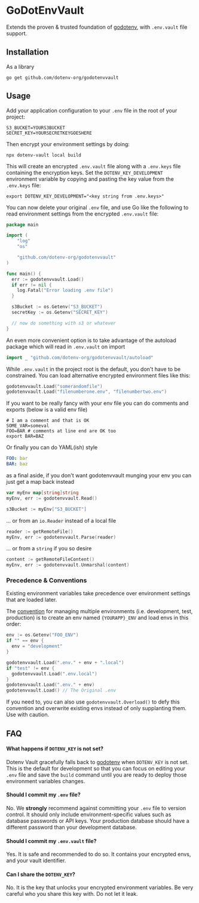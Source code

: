 # GoDotEnvVault

Extends the proven & trusted foundation of
[godotenv](https://github.com/joho/godotenv), with `.env.vault` file
support.

## Installation

As a library

```shell
go get github.com/dotenv-org/godotenvvault
```

## Usage

Add your application configuration to your `.env` file in the root of your project:

```shell
S3_BUCKET=YOURS3BUCKET
SECRET_KEY=YOURSECRETKEYGOESHERE
```

Then encrypt your environment settings by doing:

```shell
npx dotenv-vault local build
```

This will create an encrypted `.env.vault` file along with a
`.env.keys` file containing the encryption keys. Set the
`DOTENV_KEY_DEVELOPMENT` environment variable by copying and pasting
the key value from the `.env.keys` file:

```shell
export DOTENV_KEY_DEVELOPMENT="<key string from .env.keys>"
```

You can now delete your original `.env` file, and use Go like the
following to read environment settings from the encrypted `.env.vault`
file:

```go
package main

import (
    "log"
    "os"

    "github.com/dotenv-org/godotenvvault"
)

func main() {
  err := godotenvvault.Load()
  if err != nil {
    log.Fatal("Error loading .env file")
  }

  s3Bucket := os.Getenv("S3_BUCKET")
  secretKey := os.Getenv("SECRET_KEY")

  // now do something with s3 or whatever
}
```

An even more convenient option is to take advantage of the autoload
package which will read in `.env.vault` on import

```go
import _ "github.com/dotenv-org/godotenvvault/autoload"
```

While `.env.vault` in the project root is the default, you don't have
to be constrained. You can load alternative encrypted environment
files like this:

```go
godotenvvault.Load("somerandomfile")
godotenvvault.Load("filenumberone.env", "filenumbertwo.env")
```

If you want to be really fancy with your env file you can do comments and exports (below is a valid env file)

```shell
# I am a comment and that is OK
SOME_VAR=someval
FOO=BAR # comments at line end are OK too
export BAR=BAZ
```

Or finally you can do YAML(ish) style

```yaml
FOO: bar
BAR: baz
```

as a final aside, if you don't want godotenvvault munging your env you can just get a map back instead

```go
var myEnv map[string]string
myEnv, err := godotenvvault.Read()

s3Bucket := myEnv["S3_BUCKET"]
```

... or from an `io.Reader` instead of a local file

```go
reader := getRemoteFile()
myEnv, err := godotenvvault.Parse(reader)
```

... or from a `string` if you so desire

```go
content := getRemoteFileContent()
myEnv, err := godotenvvault.Unmarshal(content)
```

### Precedence & Conventions

Existing environment variables take precedence over environment
settings that are loaded later.

The [convention](https://github.com/bkeepers/dotenv#what-other-env-files-can-i-use)
for managing multiple environments (i.e. development, test, production)
is to create an env named `{YOURAPP}_ENV` and load envs in this order:

```go
env := os.Getenv("FOO_ENV")
if "" == env {
  env = "development"
}

godotenvvault.Load(".env." + env + ".local")
if "test" != env {
  godotenvvault.Load(".env.local")
}
godotenvvault.Load(".env." + env)
godotenvvault.Load() // The Original .env
```

If you need to, you can also use `godotenvvault.Overload()` to defy this convention
and overwrite existing envs instead of only supplanting them. Use with caution.

## FAQ

#### What happens if `DOTENV_KEY` is not set?

Dotenv Vault gracefully falls back to
[godotenv](https://github.com/joho/godotenv) when `DOTENV_KEY` is not
set. This is the default for development so that you can focus on
editing your `.env` file and save the `build` command until you are
ready to deploy those environment variables changes.

#### Should I commit my `.env` file?

No. We **strongly** recommend against committing your `.env` file to
version control. It should only include environment-specific values
such as database passwords or API keys. Your production database
should have a different password than your development database.

#### Should I commit my `.env.vault` file?

Yes. It is safe and recommended to do so. It contains your encrypted
envs, and your vault identifier.

#### Can I share the `DOTENV_KEY`?

No. It is the key that unlocks your encrypted environment variables.
Be very careful who you share this key with. Do not let it leak.
